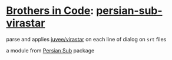 # [Brothers in Code](https://github.com/brothersincode): [persian-sub-virastar](https://www.npmjs.com/package/persian-sub-virastar)

parse and applies [juvee/virastar](https://github.com/juvee/virastar) on each line of dialog on `srt` files

a module from [Persian Sub](https://github.com/brothersincode/persian-sub) package
